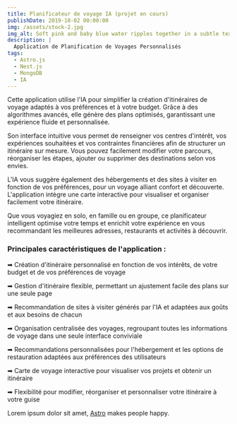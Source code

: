 ```yaml
---
title: Planificateur de voyage IA (projet en cours)
publishDate: 2019-10-02 00:00:00
img: /assets/stock-2.jpg
img_alt: Soft pink and baby blue water ripples together in a subtle texture.
description: |
  Application de Planification de Voyages Personnalisés
tags:
  - Astro.js
  - Nest.js
  - MongoDB
  - IA
---
```


Cette application utilise l'IA pour simplifier la création d'itinéraires de voyage adaptés à vos préférences et à votre budget. Grâce à des algorithmes avancés, elle génère des plans optimisés, garantissant une expérience fluide et personnalisée.

Son interface intuitive vous permet de renseigner vos centres d'intérêt, vos expériences souhaitées et vos contraintes financières afin de structurer un itinéraire sur mesure. Vous pouvez facilement modifier votre parcours, réorganiser les étapes, ajouter ou supprimer des destinations selon vos envies.

L'IA vous suggère également des hébergements et des sites à visiter en fonction de vos préférences, pour un voyage alliant confort et découverte. L'application intègre une carte interactive pour visualiser et organiser facilement votre itinéraire.

Que vous voyagiez en solo, en famille ou en groupe, ce planificateur intelligent optimise votre temps et enrichit votre expérience en vous recommandant les meilleures adresses, restaurants et activités à découvrir.

### Principales caractéristiques de l'application :

&#x27A1; Création d'itinéraire personnalisé en fonction de vos intérêts, de votre budget et de vos préférences de voyage

&#x27A1; Gestion d'itinéraire flexible, permettant un ajustement facile des plans sur une seule page

&#x27A1; Recommandation de sites à visiter générés par l'IA et adaptées aux goûts et aux besoins de chacun

&#x27A1; Organisation centralisée des voyages, regroupant toutes les informations de voyage dans une seule interface conviviale

&#x27A1; Recommandations personnalisées pour l'hébergement et les options de restauration adaptées aux préférences des
utilisateurs

&#x27A1; Carte de voyage interactive pour visualiser vos projets et obtenir un itinéraire

&#x27A1; Flexibilité pour modifier, réorganiser et personnaliser votre itinéraire à votre guise

Lorem ipsum dolor sit amet, <a href="https://astro.build/">Astro</a> makes people happy.
